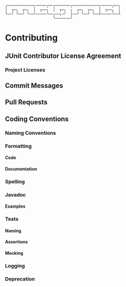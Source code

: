 ```
╭────────────╮─────╭──╭───────╭────────────╮─────╭──╮
│  ┬─╮  ┬─╮  │  ┬──╮  │  ┬─╮  ╮  ┬─╮  ┬─╮  │  ┬──╮  │
╰──╯ ╰──╯ ╰──╯─────╰──┌──╮─╯  │──╯ ╰──╯ ╰──┴─────╰──┴
                      ╰───────╯                      
```
# Contributing

## JUnit Contributor License Agreement

### Project Licenses

## Commit Messages

## Pull Requests

## Coding Conventions

### Naming Conventions

### Formatting

#### Code

#### Documentation

### Spelling

### Javadoc

#### Examples

### Tests

#### Naming

#### Assertions

#### Mocking

### Logging

### Deprecation

